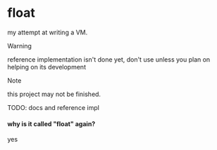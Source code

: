 # float

my attempt at writing a VM.

> [!WARNING]
> reference implementation isn't done yet, don't use unless you plan on helping on its development

> [!NOTE]
> this project may not be finished.

TODO: docs and reference impl

#### why is it called "float" again?
yes
